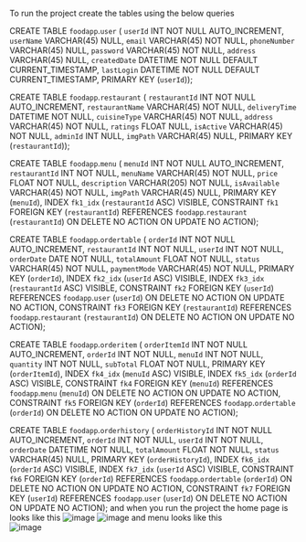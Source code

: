 To run the project create the tables using the below queries 

CREATE TABLE `foodapp`.`user` (
  `userId` INT NOT NULL AUTO_INCREMENT,
  `userName` VARCHAR(45) NULL,
  `email` VARCHAR(45) NOT NULL,
  `phoneNumber` VARCHAR(45) NULL,
  `password` VARCHAR(45) NOT NULL,
  `address` VARCHAR(45) NULL,
  `createdDate` DATETIME NOT NULL DEFAULT CURRENT_TIMESTAMP,
  `lastLogin` DATETIME NOT NULL DEFAULT CURRENT_TIMESTAMP,
  PRIMARY KEY (`userId`));


CREATE TABLE `foodapp`.`restaurant` (
  `restaurantId` INT NOT NULL AUTO_INCREMENT,
  `restaurantName` VARCHAR(45) NOT NULL,
  `deliveryTime` DATETIME NOT NULL,
  `cuisineType` VARCHAR(45) NOT NULL,
  `address` VARCHAR(45) NOT NULL,
  `ratings` FLOAT NULL,
  `isActive` VARCHAR(45) NOT NULL,
  `adminId` INT NULL,
  `imgPath` VARCHAR(45) NULL,
  PRIMARY KEY (`restaurantId`));

CREATE TABLE `foodapp`.`menu` (
  `menuId` INT NOT NULL AUTO_INCREMENT,
  `restaurantId` INT NOT NULL,
  `menuName` VARCHAR(45) NOT NULL,
  `price` FLOAT NOT NULL,
  `description` VARCHAR(205) NOT NULL,
  `isAvailable` VARCHAR(45) NOT NULL,
  `imgPath` VARCHAR(45) NULL,
  PRIMARY KEY (`menuId`),
  INDEX `fk1_idx` (`restaurantId` ASC) VISIBLE,
  CONSTRAINT `fk1`
    FOREIGN KEY (`restaurantId`)
    REFERENCES `foodapp`.`restaurant` (`restaurantId`)
    ON DELETE NO ACTION
    ON UPDATE NO ACTION);


CREATE TABLE `foodapp`.`ordertable` (
  `orderId` INT NOT NULL AUTO_INCREMENT,
  `restaurantId` INT NOT NULL,
  `userId` INT NOT NULL,
  `orderDate` DATE NOT NULL,
  `totalAmount` FLOAT NOT NULL,
  `status` VARCHAR(45) NOT NULL,
  `paymentMode` VARCHAR(45) NOT NULL,
  PRIMARY KEY (`orderId`),
  INDEX `fk2_idx` (`userId` ASC) VISIBLE,
  INDEX `fk3_idx` (`restaurantId` ASC) VISIBLE,
  CONSTRAINT `fk2`
    FOREIGN KEY (`userId`)
    REFERENCES `foodapp`.`user` (`userId`)
    ON DELETE NO ACTION
    ON UPDATE NO ACTION,
  CONSTRAINT `fk3`
    FOREIGN KEY (`restaurantId`)
    REFERENCES `foodapp`.`restaurant` (`restaurantId`)
    ON DELETE NO ACTION
    ON UPDATE NO ACTION);


CREATE TABLE `foodapp`.`orderitem` (
  `orderItemId` INT NOT NULL AUTO_INCREMENT,
  `orderId` INT NOT NULL,
  `menuId` INT NOT NULL,
  `quantity` INT NOT NULL,
  `subTotal` FLOAT NOT NULL,
  PRIMARY KEY (`orderItemId`),
  INDEX `fk4_idx` (`menuId` ASC) VISIBLE,
  INDEX `fk5_idx` (`orderId` ASC) VISIBLE,
  CONSTRAINT `fk4`
    FOREIGN KEY (`menuId`)
    REFERENCES `foodapp`.`menu` (`menuId`)
    ON DELETE NO ACTION
    ON UPDATE NO ACTION,
  CONSTRAINT `fk5`
    FOREIGN KEY (`orderId`)
    REFERENCES `foodapp`.`ordertable` (`orderId`)
    ON DELETE NO ACTION
    ON UPDATE NO ACTION);

CREATE TABLE `foodapp`.`orderhistory` (
  `orderHistoryId` INT NOT NULL AUTO_INCREMENT,
  `orderId` INT NOT NULL,
  `userId` INT NOT NULL,
  `orderDate` DATETIME NOT NULL,
  `totalAmount` FLOAT NOT NULL,
  `status` VARCHAR(45) NULL,
  PRIMARY KEY (`orderHistoryId`),
  INDEX `fk6_idx` (`orderId` ASC) VISIBLE,
  INDEX `fk7_idx` (`userId` ASC) VISIBLE,
  CONSTRAINT `fk6`
    FOREIGN KEY (`orderId`)
    REFERENCES `foodapp`.`ordertable` (`orderId`)
    ON DELETE NO ACTION
    ON UPDATE NO ACTION,
  CONSTRAINT `fk7`
    FOREIGN KEY (`userId`)
    REFERENCES `foodapp`.`user` (`userId`)
    ON DELETE NO ACTION
    ON UPDATE NO ACTION);
and when you run the project the home page is looks like this 
![image](https://github.com/user-attachments/assets/1fc7c4eb-8246-47b2-b974-2c45d1e81d5b)
![image](https://github.com/user-attachments/assets/dc846792-2c42-4937-8491-5f420a85f637)
and menu looks like this  
![image](https://github.com/user-attachments/assets/2ddbc77e-65fd-4d9e-a967-1faaddd5b977)


